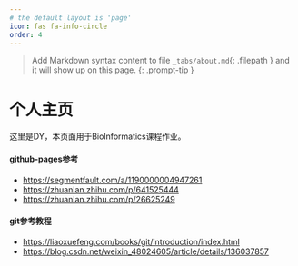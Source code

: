 ```yaml
---
# the default layout is 'page'
icon: fas fa-info-circle
order: 4
---
```


> Add Markdown syntax content to file `_tabs/about.md`{: .filepath } and it will show up on this page.
{: .prompt-tip }

# 个人主页

这里是DY，本页面用于BioInformatics课程作业。

#### github-pages参考

- https://segmentfault.com/a/1190000004947261
- https://zhuanlan.zhihu.com/p/641525444
- https://zhuanlan.zhihu.com/p/26625249

#### git参考教程

- https://liaoxuefeng.com/books/git/introduction/index.html
- https://blog.csdn.net/weixin_48024605/article/details/136037857